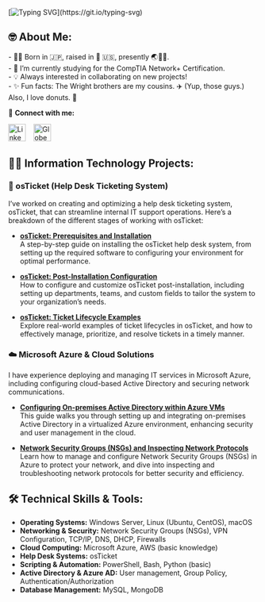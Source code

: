 [![Typing SVG](https://readme-typing-svg.herokuapp.com?font=Avenir&weight=800&size=30&duration=3000&pause=1000&color=F7DB4C&vCenter=true&width=1000&height=35&lines=Hi+there!+%F0%9F%91%8B+I'm+Dinar+Davis%2C+an+IT+Support+professional.)](https://git.io/typing-svg)
  
## 🤓 About Me:
<p>- 👶🏽 Born in 🇯🇵, raised in 🌉 🇺🇸, presently 🌏📍👀.<br>- 🌱 I’m currently studying for the CompTIA Network+ Certification.<br>- 💡 Always interested in collaborating on new projects!<br>- ✨ Fun facts: The Wright brothers are my cousins. ✈️ (Yup, those guys.) Also, I love donuts. 🍩<br></p>

🔗 **Connect with me:**

<a href="https://www.linkedin.com/in/dinardavis/"><img src="https://upload.wikimedia.org/wikipedia/commons/thumb/c/ca/LinkedIn_logo_initials.png/768px-LinkedIn_logo_initials.png" width="35" height="35" alt="LinkedIn" title="LinkedIn"/></a> &nbsp;&nbsp; <a href="https://dinardavis.com/"><img src="https://upload.wikimedia.org/wikipedia/commons/0/0b/Blue_globe_icon.svg" width="35" height="35" alt="Globe" title="Globe"/></a>

## 🧑‍💻 Information Technology Projects:

### **🔧 osTicket (Help Desk Ticketing System)**  
I’ve worked on creating and optimizing a help desk ticketing system, osTicket, that can streamline internal IT support operations. Here’s a breakdown of the different stages of working with osTicket:

- **[osTicket: Prerequisites and Installation](https://github.com/dinar-davis/osticket-prereqs)**  
  A step-by-step guide on installing the osTicket help desk system, from setting up the required software to configuring your environment for optimal performance.

- **[osTicket: Post-Installation Configuration](https://github.com/dinar-davis/post-install-config)**  
  How to configure and customize osTicket post-installation, including setting up departments, teams, and custom fields to tailor the system to your organization’s needs.

- **[osTicket: Ticket Lifecycle Examples](https://github.com/dinar-davis/ticket-lifecycle)**  
  Explore real-world examples of ticket lifecycles in osTicket, and how to effectively manage, prioritize, and resolve tickets in a timely manner.

### **☁️ Microsoft Azure & Cloud Solutions**  
I have experience deploying and managing IT services in Microsoft Azure, including configuring cloud-based Active Directory and securing network communications.

- **[Configuring On-premises Active Directory within Azure VMs](https://github.com/dinar-davis/configure-ad)**  
  This guide walks you through setting up and integrating on-premises Active Directory in a virtualized Azure environment, enhancing security and user management in the cloud.

- **[Network Security Groups (NSGs) and Inspecting Network Protocols](https://github.com/dinar-davis/azure-network-protocols)**  
  Learn how to manage and configure Network Security Groups (NSGs) in Azure to protect your network, and dive into inspecting and troubleshooting network protocols for better security and efficiency.


## 🛠️ Technical Skills & Tools:

- **Operating Systems:** Windows Server, Linux (Ubuntu, CentOS), macOS
- **Networking & Security:** Network Security Groups (NSGs), VPN Configuration, TCP/IP, DNS, DHCP, Firewalls
- **Cloud Computing:** Microsoft Azure, AWS (basic knowledge)
- **Help Desk Systems:** osTicket
- **Scripting & Automation:** PowerShell, Bash, Python (basic)
- **Active Directory & Azure AD:** User management, Group Policy, Authentication/Authorization
- **Database Management:** MySQL, MongoDB
